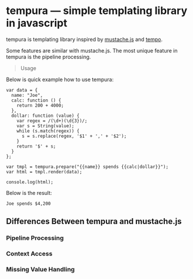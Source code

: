 tempura — simple templating library in javascript
=================================================

tempura is templating library inspired by [mustache.js](http://github.com/janl/mustache.js) and 
[tempo](https://github.com/twigkit/tempo).

Some features are similar with mustache.js.
The most unique feature in tempura is the pipeline processing.

> Usage

Below is quick example how to use tempura:

    var data = {
      name: "Joe",
      calc: function () {
        return 200 + 4000;
      },
      dollar: function (value) {
        var regex = /(\d+)(\d{3})/;
        var s = String(value);
        while (s.match(regex)) {
          s = s.replace(regex, '$1' + ',' + '$2');
        }
        return '$' + s;
      }
    };
    
    var tmpl = tempura.prepare("{{name}} spends {{calc|dollar}}");
    var html = tmpl.render(data);
    
    console.log(html);

Below is the result:

    Joe spends $4,200

Differences Between tempura and mustache.js
-------------------------------------------

### Pipeline Processing

### Context Access

### Missing Value Handling